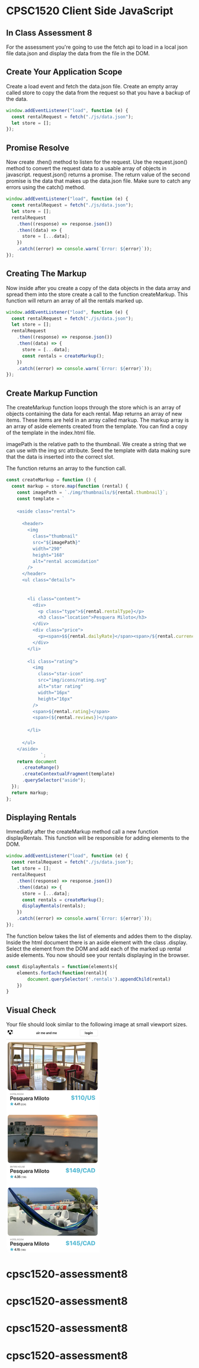 # CPSC1520 Client Side JavaScript

## In Class Assessment 8

For the assessment you're going to use the fetch api to load in a local json file data.json and display the data from the file in the DOM.

## Create Your Application Scope

Create a load event and fetch the data.json file. Create an empty array called store to copy the data from the request so that you have a backup of the data.

```js
window.addEventListener("load", function (e) {
  const rentalRequest = fetch("./js/data.json");
  let store = [];
});
```

## Promise Resolve

Now create .then() method to listen for the request. Use the request.json() method to convert the request data to a usable array of objects in javascript. request.json() returns a promise. The return value of the second promise is the data that makes up the data.json file. Make sure to catch any errors using the catch() method.

```js
window.addEventListener("load", function (e) {
  const rentalRequest = fetch("./js/data.json");
  let store = [];
  rentalRequest
    .then((response) => response.json())
    .then((data) => {
      store = [...data];
    })
    .catch((error) => console.warn(`Error: ${error}`));
});
```

## Creating The Markup

Now inside after you create a copy of the data objects in the data array and spread them into the store create a call to the function createMarkup. This function will return an array of all the rentals marked up.

```js
window.addEventListener("load", function (e) {
  const rentalRequest = fetch("./js/data.json");
  let store = [];
  rentalRequest
    .then((response) => response.json())
    .then((data) => {
      store = [...data];
      const rentals = createMarkup();
    })
    .catch((error) => console.warn(`Error: ${error}`));
});
```

## Create Markup Function

The createMarkup function loops through the store which is an array of objects containing the data for each rental. Map returns an array of new items. These items are held in an array called markup. The markup array is an array of aside elements created from the template. You can find a copy of the template in the index.html file.

imagePath is the relative path to the thumbnail. We create a string that we can use with the img src attribute. Seed the template with data making sure that the data is inserted into the correct slot.

The function returns an array to the function call.

```js
const createMarkup = function () {
  const markup = store.map(function (rental) {
    const imagePath = `./img/thumbnails/${rental.thumbnail}`;
    const template = `           
 
    <aside class="rental">
      
      <header>
        <img
          class="thumbnail"
          src="${imagePath}"
          width="290"
          height="168"
          alt="rental accomidation"
        />
      </header>
      <ul class="details">
   
        
        <li class="content">
          <div>
            <p class="type">${rental.rentalType}</p>
            <h3 class="location">Pesquera Miloto</h3>
          </div>
          <div class="price">
            <p><span>$${rental.dailyRate}</span><span>/${rental.currency}</span></p>
          </div>
        </li>
        
        <li class="rating">
          <img
            class="star-icon"
            src="img/icons/rating.svg"
            alt="star rating"
            width="16px"
            height="16px"
          />
          <span>${rental.rating}</span>
          <span>(${rental.reviews})</span>
         
        </li>
       
      </ul>
    </aside>
             `;
    return document
      .createRange()
      .createContextualFragment(template)
      .querySelector("aside");
  });
  return markup;
};
```

## Displaying Rentals

Immediatly after the createMarkup method call a new function displayRentals. This function will be responsible for adding elements to the DOM.

```js
window.addEventListener("load", function (e) {
  const rentalRequest = fetch("./js/data.json");
  let store = [];
  rentalRequest
    .then((response) => response.json())
    .then((data) => {
      store = [...data];
      const rentals = createMarkup();
      displayRentals(rentals);
    })
    .catch((error) => console.warn(`Error: ${error}`));
});
```  
The function below takes the list of elements and addes them to the display. Inside the html document there is an aside element with the class .display. Select the element from the DOM and add each of the marked up rental aside elements. You now should see your rentals displaying in the browser.
```js
const displayRentals = function(elements){
    elements.forEach(function(rental){
        document.querySelector('.rentals').appendChild(rental)
    })
}
```

## Visual Check
Your file should look similar to the following image at small viewport sizes.
<img src="img/readme/demo.png" width="50%" height="50%">
# cpsc1520-assessment8
# cpsc1520-assessment8
# cpsc1520-assessment8
# cpsc1520-assessment8
